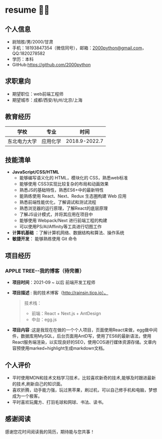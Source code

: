 <!--
 * @LastEditors: 尉旭胜(Riansin)
 * @Author: 尉旭胜(Riansin)
-->
# resume 🐂🐎
##  个人信息

- 尉旭胜/男/2000/甘肃
- 手机：18193847354（微信同号），邮箱：2000python@gmail.com，QQ:1820278582
- 学历：本科
- GitHub:https://github.com/2000python

## 求职意向

- 期望职位：web前端工程师
- 期望城市：成都/西安/杭州/北京/上海

## 教育经历

| 学校         | 专业     | 时间          |
| ------------ | -------- | ------------- |
| 东北电力大学 | 应用化学 | 2018.9-2022.7 |


## 技能清单

- **JavaScript/CSS/HTML** 
  * 能够编写语义化的 HTML，模块化的 CSS，熟悉web标准
  * 能够使用 CSS3实现比较复杂的布局和动画效果
  * 熟悉JS的基础特性，熟悉ES6+中的最新特性
  * 能熟练使用 React、Next、Redux 生态圈构建 Web 应用
  * 熟悉前端性能优化，了解调试和测试流程
  * 熟悉浏览器的运行原理，了解React的底层原理
  * 了解JS设计模式，并将其应用在项目中
  * 能够使用 Webpack/Next  进行前端工程的构建
  * 可以使用PS/AI/Affinity等工具进行切图工作
- **计算机基础** ：了解计算机网络、数据结构和算法、操作系统
- **敏捷开发**： 能够熟练使用 Git 命令

## 项目经历 

### APPLE TREE--我的博客（待完善）

* **项目时间**：2021-09  ~  以后  前端开发工程师

- **项目描述** : 我的技术博客（http://rainsin.ticp.io）。

  > 技术栈：
  >
  > * 前端：React + Next.js + AntDesign
  > * 中台：egg.js 

- **项目内容** :这是我现在在做的一个个人项目，页面使用React来做，egg做中间件，数据库用MySQL，后台页面用AntD写，使用了ES6的最新语法，使用React服务端渲染，以实现良好的SEO，使用COS进行媒体资源存储。文章内容预使用marked+highlight生成markdown文档。

## 个人评价

* 平时使用MDN和技术文档学习技术，比较喜欢新奇的技术,能够及时跟进最新的技术,刷新自己的知识面。
* 喜欢折腾，动手能力强，玩过黑苹果，刷过机，可以自己修手机和电脑，梦想成为一个极客。
* 平时喜欢玩魔方、打羽毛球和网球、书法、读书。

## 感谢阅读

感谢您花时间阅读我的简历，期待能与您共事！
